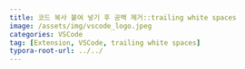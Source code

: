 ```yaml
---
title: 코드 복사 붙여 넣기 후 공백 제거::trailing white spaces
image: /assets/img/vscode_logo.jpeg
categories: VSCode
tag: [Extension, VSCode, trailing white spaces]
typora-root-url: ../../
---
```


